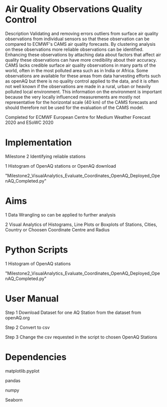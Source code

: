  
# Air Quality Observations Quality Control  

Description
Validating and removing errors outliers from surface air quality observations from individual sensors so that these observation can be compared to ECMWF's CAMS air quality forecasts. By clustering analysis on these observations more reliable observations can be identified. Enhancing these observations by attaching data about factors that affect air quality these observations can have more credibility about their accuracy. CAMS lacks credible surface air quality observations in many parts of the world, often in the most polluted area such as in India or Africa. Some observations are available for these areas from data harvesting efforts such as openAQ but there is no quality control applied to the data, and it is often not well known if the observations are made in a rural, urban or heavily polluted local environment. This information on the environment is important because the very locally influenced measurements are mostly not representative for the horizontal scale (40 km) of the CAMS forecasts and should therefore not be used for the evaluation of the CAMS model.

Completed for ECMWF European Centre for Medium Weather Forecast 2020 
and ESoWC 2020

# Implementation 

Milestone 2 Identifying reliable stations

1 Histogram of OpenAQ stations or OpenAQ download  

"Milestone2_VisualAnalytics_Evaluate_Coordinates_OpenAQ_Deployed_OpenAQ_Completed.py"


# Aims

1 Data Wrangling so can be applied to further analysis 

2 Visual Analytics of Histograms, Line Plots or Boxplots of Stations, Cities, Country or Choosen Coordinate Centre and Radius


# Python Scripts 

1 Histogram of OpenAQ stations  

"Milestone2_VisualAnalytics_Evaluate_Coordinates_OpenAQ_Deployed_OpenAQ_Completed.py"


# User Manual 

Step 1 Download Dataset for one AQ Station from the dataset from openAQ.org

Step 2 Convert to csv 

Step 3 Change the csv requested in the script to chosen OpenAQ Stations 


# Dependencies

matplotlib.pyplot

pandas

numpy 

Seaborn
